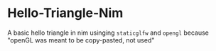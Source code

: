 # Hello-Triangle-Nim
A basic hello triangle in nim usinging `staticglfw` and `opengl` because "openGL was meant to be copy-pasted, not used"
